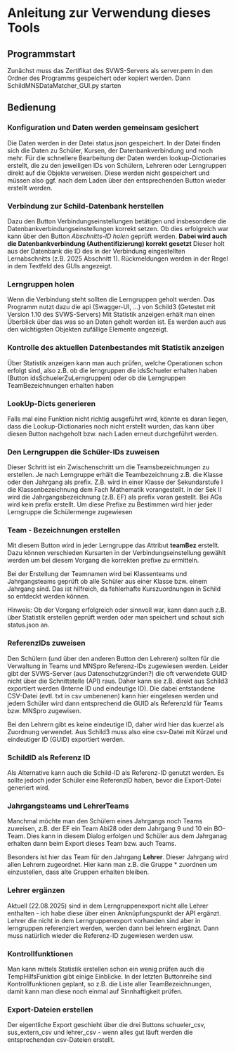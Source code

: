 # Anleitung zur Verwendung dieses Tools

## Programmstart

Zunächst muss das Zertifikat des SVWS-Servers als server.pem in den Ordner des Programms gespeichert oder kopiert werden. Dann
SchildMNSDataMatcher_GUI.py starten

## Bedienung

### Konfiguration und Daten werden gemeinsam gesichert

Die Daten werden in der Datei status.json gespeichert. In der Datei finden sich die Daten zu Schüler, Kursen, der Datenbankverbindung und noch mehr. Für die schnellere Bearbeitung der Daten werden lookup-Dictionaries erstellt, die zu den jeweiligen IDs von Schülern, Lehreren oder Lerngruppen direkt auf die Objekte verweisen. Diese werden nicht gespeichert und müssen also ggf. nach dem Laden über den entsprechenden Button wieder erstellt werden.

### Verbindung zur Schild-Datenbank herstellen

Dazu den Button Verbindungseinstellungen betätigen und insbesondere die Datenbankverbindungseinstellungen korrekt setzen. Ob dies erfolgreich war kann über den Button *Abschnitts-ID holen* geprüft werden. **Dabei wird auch die Datenbankverbindung (Authentifizierung) korrekt gesetzt** Dieser holt aus der Datenbank die ID des in der Verbindung eingestellten Lernabschnitts (z.B. 2025 Abschnitt 1). Rückmeldungen werden in der Regel in dem Textfeld des GUIs angezeigt.

### Lerngruppen holen

Wenn die Verbindung steht sollten die Lerngruppen geholt werden. Das Programm nutzt dazu die api (Swagger-UI, ...) von Schild3 (Getestet mit Version 1.10 des SVWS-Servers)
Mit Statistik anzeigen erhält man einen Überblick über das was so an Daten geholt worden ist. Es werden auch aus den wichtigsten Objekten zufällige Elemente angezeigt.

### Kontrolle des aktuellen Datenbestandes mit Statistik anzeigen

Über Statistik anzeigen kann man auch prüfen, welche Operationen schon erfolgt sind, also z.B. ob die lerngruppen die idsSchueler erhalten haben (Button idsSchuelerZuLerngruppen) oder ob die Lerngruppen TeamBezeichnungen erhalten haben

### LookUp-Dicts generieren

Falls mal eine Funktion nicht richtig ausgeführt wird, könnte es daran liegen, dass die Lookup-Dictionaries noch nicht erstellt wurden, das kann über diesen Button nachgeholt bzw. nach Laden erneut durchgeführt werden.

### Den Lerngruppen die Schüler-IDs zuweisen

Dieser Schritt ist ein Zwischenschritt um die Teamsbezeichnungen zu erstellen. Je nach Lerngruppe erhält die Teambezeichnung z.B. die Klasse oder den Jahrgang als prefix. Z.B. wird in einer Klasse der Sekundarstufe I die Klassenbezeichnung dem Fach Mathematik vorangestellt. In der Sek II wird die Jahrgangsbezeichnung (z.B. EF) als prefix voran gestellt. Bei AGs wird kein prefix erstellt. Um diese Prefixe zu Bestimmen wird hier jeder Lerngruppe die Schülermenge zugewiesen

### Team - Bezeichnungen erstellen

Mit diesem Button wird in jeder Lerngruppe das Attribut **teamBez** erstellt. Dazu können verschieden Kursarten in der Verbindungseinstellung gewählt werden um bei diesem Vorgang die korrekten prefixe zu ermitteln.

Bei der Erstellung der Teamnamen wird bei Klassenteams und Jahrgangsteams geprüft ob alle Schüler aus einer Klasse bzw. einem Jahrgang sind. Das ist hilfreich, da fehlerhafte Kurszuordnungen in Schild so entdeckt werden können.

Hinweis: Ob der Vorgang erfolgreich oder sinnvoll war, kann dann auch z.B. über Statistik erstellen geprüft werden oder man speichert und schaut sich status.json an.

### ReferenzIDs zuweisen

Den Schülern (und über den anderen Button den Lehreren) sollten für die Verwaltung in Teams und MNSpro Referenz-IDs zugewiesen werden. Leider gibt der SVWS-Server (aus Datenschutzgründen?) die oft verwendete GUID nicht über die Schnittstelle (API) raus. Daher kann sie z.B. direkt aus Schild3 exportiert werden (Interne ID und eindeutige ID). Die dabei entstandene CSV-Datei (evtl. txt in csv umbenenen) kann hier eingelesen werden und jedem Schüler wird dann entsprechend die GUID als ReferenzId für Teams bzw. MNSpro zugewisen.

Bei den Lehrern gibt es keine eindeutige ID, daher wird hier das kuerzel als Zuordnung verwendet. Aus Schild3 muss also eine csv-Datei mit Kürzel und eindeutiger ID (GUID) exportiert werden.

### SchildID als Referenz ID

Als Alternative kann auch die Schild-ID als Referenz-ID genutzt werden. Es sollte jedoch jeder Schüler eine ReferenzID haben, bevor die Export-Datei generiert wird.

### Jahrgangsteams und LehrerTeams

Manchmal möchte man den Schülern eines Jahrgangs noch Teams zuweisen, z.B. der EF ein Team Abi28 oder dem Jahrgang 9 und 10 ein BO-Team. Dies kann in diesem Dialog erfolgen und Schüler aus dem Jahrganag erhalten dann beim Export dieses Team bzw. auch Teams.

Besonders ist hier das Team für den Jahrgang **Lehrer**. Dieser Jahrgang wird allen Lehrern zugeordnet. Hier kann man z.B. die Gruppe * zuordnen um einzustellen, dass alte Gruppen erhalten bleiben.

### Lehrer ergänzen

Aktuell (22.08.2025) sind in dem Lerngruppenexport nicht alle Lehrer enthalten - ich habe diese über einen Anknüpfungspunkt der API ergänzt. Lehrer die nicht in dem Lerngruppenexport vorhanden sind aber in lerngruppen referenziert werden, werden dann bei lehrern ergänzt. Dann muss natürlich wieder die Referenz-ID zugewiesen werden usw.

### Kontrollfunktionen

Man kann mittels Statistik erstellen schon ein wenig prüfen auch die TempHilfsFunktion gibt einige Einblicke. In der letzten Buttonreihe sind Kontrollfunktionen geplant, so z.B. die Liste aller TeamBezeichnungen, damit kann man diese noch einmal auf Sinnhaftigkeit prüfen.

### Export-Dateien erstellen

Der eigentliche Export geschieht über die drei Buttons schueler_csv, sus_extern_csv und lehrer_csv - wenn alles gut läuft werden die entsprechenden csv-Dateien erstellt.
